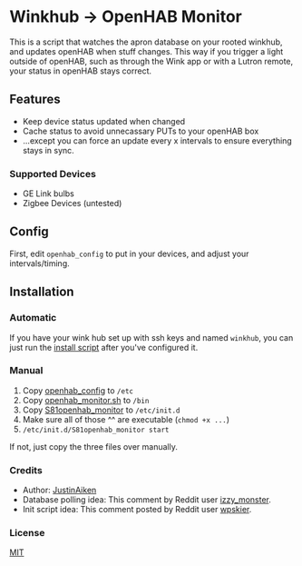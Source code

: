 # Winkhub -> OpenHAB Monitor

This is a script that watches the apron database on your rooted winkhub, and updates openHAB when stuff changes.
This way if you trigger a light outside of openHAB, such as through the Wink app or with a Lutron remote, your status in openHAB stays correct.

## Features

- Keep device status updated when changed
- Cache status to avoid unnecassary PUTs to your openHAB box
- ...except you can force an update every x intervals to ensure everything stays in sync.

### Supported Devices

- GE Link bulbs
- Zigbee Devices (untested)

## Config

First, edit `openhab_config` to put in your devices, and adjust your intervals/timing.

## Installation

### Automatic

If you have your wink hub set up with ssh keys and named `winkhub`, you can just run the [install script](install.sh) after you've configured it.

### Manual

1. Copy [openhab_config](openhab_config) to `/etc`
2. Copy [openhab_monitor.sh](openhab_monitor.sh) to `/bin`
3. Copy [S81openhab_monitor](S81openhab_monitor) to `/etc/init.d`
4. Make sure all of those ^^ are executable (`chmod +x ...`)
5. `/etc/init.d/S81openhab_monitor start`

If not, just copy the three files over manually.

### Credits

- Author: [JustinAiken](https://github.com/JustinAiken)
- Database polling idea: This comment by Reddit user [izzy_monster](http://www.reddit.com/r/winkhub/comments/2r8xuz/fastest_way_to_get_a_command_to_aprontest_locally/cpxd6j9).
- Init script idea: This comment posted by Reddit user [wpskier](https://www.reddit.com/r/winkhub/comments/2r8xuz/fastest_way_to_get_a_command_to_aprontest_locally/cnn386d).

### License

[MIT](LICENSE)

